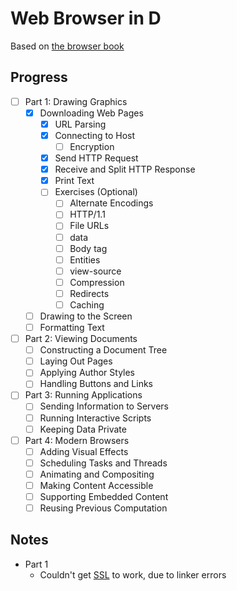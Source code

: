 # Web Browser in D

Based on [the browser book](https://browser.engineering/)

## Progress

- [ ] Part 1: Drawing Graphics
  - [X] Downloading Web Pages
    - [X] URL Parsing
    - [X] Connecting to Host
      - [ ] Encryption
    - [X] Send HTTP Request
    - [X] Receive and Split HTTP Response
    - [X] Print Text
    - [ ] Exercises (Optional)
      - [ ] Alternate Encodings
      - [ ] HTTP/1.1
      - [ ] File URLs
      - [ ] data
      - [ ] Body tag
      - [ ] Entities
      - [ ] view-source
      - [ ] Compression
      - [ ] Redirects
      - [ ] Caching
  - [ ] Drawing to the Screen
  - [ ] Formatting Text
- [ ] Part 2: Viewing Documents
  - [ ] Constructing a Document Tree
  - [ ] Laying Out Pages
  - [ ] Applying Author Styles
  - [ ] Handling Buttons and Links
- [ ] Part 3: Running Applications
  - [ ] Sending Information to Servers
  - [ ] Running Interactive Scripts
  - [ ] Keeping Data Private
- [ ] Part 4: Modern Browsers
  - [ ] Adding Visual Effects
  - [ ] Scheduling Tasks and Threads
  - [ ] Animating and Compositing
  - [ ] Making Content Accessible
  - [ ] Supporting Embedded Content
  - [ ] Reusing Previous Computation

## Notes

- Part 1
  - Couldn't get [SSL](https://browser.engineering/http.html#encrypted-connections) to work, due to linker errors